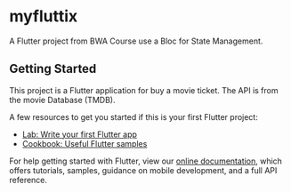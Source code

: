 # myfluttix

A Flutter project from BWA Course use a Bloc for State Management.

## Getting Started

This project is a Flutter application for buy a movie ticket. The API is from the movie Database (TMDB).

A few resources to get you started if this is your first Flutter project:

- [Lab: Write your first Flutter app](https://flutter.dev/docs/get-started/codelab)
- [Cookbook: Useful Flutter samples](https://flutter.dev/docs/cookbook)

For help getting started with Flutter, view our
[online documentation](https://flutter.dev/docs), which offers tutorials,
samples, guidance on mobile development, and a full API reference.
